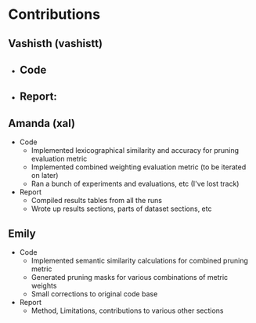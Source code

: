 # Contributions 

## Vashisth (vashistt)
- Code
  - 
-  Report:
   - 

## Amanda (xal)
- Code
  - Implemented lexicographical similarity and accuracy for pruning evaluation metric
  - Implemented combined weighting evaluation metric (to be iterated on later)
  - Ran a bunch of experiments and evaluations, etc (I've lost track)
- Report
  - Compiled results tables from all the runs
  - Wrote up results sections, parts of dataset sections, etc

## Emily
- Code
  - Implemented semantic similarity calculations for combined pruning metric
  - Generated pruning masks for various combinations of metric weights
  - Small corrections to original code base
- Report
  - Method, Limitations, contributions to various other sections
